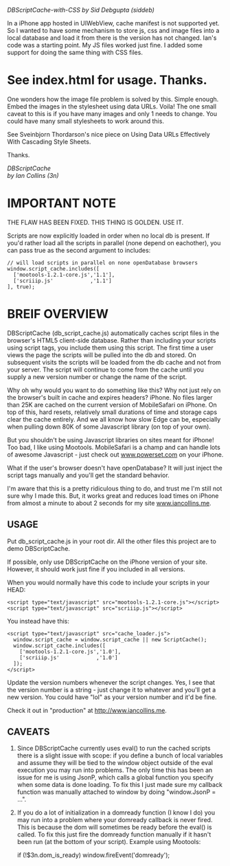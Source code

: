 *DBScriptCache-with-CSS*
*by Sid Debgupta (siddeb)*

In a iPhone app hosted in UIWebView, cache manifest is not supported yet. So
I wanted to have some mechanism to store js, css and image files into a local
database and load it from there is the version has not changed. Ian's code
was a starting point. My JS files worked just fine. I added some support for
doing the same thing with CSS files.

See index.html for usage.
Thanks.
==============

One wonders how the image file problem is solved by this. Simple enough.
Embed the images in the stylesheet using data URLs. Voila! The one small
caveat to this is if you have many images and only 1 needs to change.
You could have many small stylesheets to work around this.

See Sveinbjorn Thordarson's nice piece on Using Data URLs Effectively
With Cascading Style Sheets.

Thanks.

*DBScriptCache*  
*by Ian Collins (3n)*

IMPORTANT NOTE 
==============
  THE FLAW HAS BEEN FIXED. THIS THING IS GOLDEN. USE IT. 
  
  Scripts are now explicitly loaded in order when no local db is present. 
  If you'd rather load all the scripts in parallel (none depend on eachother),
  you can pass true as the second argument to includes:
    
    // will load scripts in parallel on none openDatabase browsers
    window.script_cache.includes([ 
      ['mootools-1.2.1-core.js','1.1'],
      ['scriiip.js'            ,'1.1'] 
    ], true);

BREIF OVERVIEW
==============
  DBScriptCache (db\_script\_cache.js) automatically caches script files in the
  browser's HTML5 client-side database. Rather than including your scripts
  using script tags, you include them using this script. The first time a 
  user views the page the scripts will be pulled into the db and stored. 
  On subsequent visits the scripts will be loaded from the db cache and 
  not from your server. The script will continue to come from the cache until
  you supply a new version number or change the name of the script. 

  Why oh why would you want to do something like this? Why not just rely on 
  the browser's built in cache and expires headers? iPhone. No files larger
  than 25K are cached on the current version of MobileSafari on iPhone. On 
  top of this, hard resets, relatively small durations of time and storage caps
  clear the cache entirely. And we all know how slow Edge can be, especially 
  when pulling down 80K of some Javascript library (on top of your own). 

  But you shouldn't be using Javascript libraries on sites meant for iPhone!
  Too bad, I like using Mootools. MobileSafari is a champ and can handle lots
  of awesome Javascript - just check out www.powerset.com on your iPhone.
  
  What if the user's browser doesn't have openDatabase? It will just inject
  the script tags manually and you'll get the standard behavior. 
  
  I'm aware that this is a pretty ridiculous thing to do, and trust me I'm
  still not sure why I made this. But, it works great and reduces load times
  on iPhone from almost a minute to about 2 seconds for my site www.iancollins.me. 
  
USAGE
-----
  Put db\_script\_cache.js in your root dir. All the other files this project
  are to demo DBScriptCache. 

  If possible, only use DBScriptCache on the iPhone version of your site. 
  However, it should work just fine if you included in all versions. 

  When you would normally have this code to include your scripts in your HEAD:
  
    <script type="text/javascript" src="mootools-1.2.1-core.js"></script>
    <script type="text/javascript" src="scriiip.js"></script>    
  
  You instead have this:
  
    <script type="text/javascript" src="cache_loader.js">
      window.script_cache = window.script_cache || new ScriptCache();
      window.script_cache.includes([ 
        ['mootools-1.2.1-core.js','1.0'], 
        ['scriiip.js'            ,'1.0'] 
      ]);
    </script>
    
  Update the version numbers whenever the script changes. Yes, I see that the 
  version number is a string - just change it to whatever and you'll get a new 
  version. You could have "lol" as your version number and it'd be fine.
  
  Check it out in "production" at http://www.iancollins.me.  

CAVEATS
-------
  1. Since DBScriptCache currently uses eval() to run the cached scripts there 
     is a slight issue with scope: if you define a bunch of local variables and 
     assume they will be tied to the window object outside of the eval execution
     you may run into problems. The only time this has been an issue for me is
     using JsonP, which calls a global function you specify when some data is done
     loading. To fix this I just made sure my callback function was manually
     attached to window by doing "window.JsonP = ...". 
  2. If you do a lot of initialization in a domready function (I know I do) you 
     may run into a problem where your domready callback is never fired. This is 
     because the dom will sometimes be ready before the eval() is called. To fix
     this just fire the domready function manually if it hasn't been run (at the
     bottom of your script). Example using Mootools:

        if (!$3n.dom_is_ready) window.fireEvent('domready');